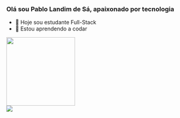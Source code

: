 ### Olá sou Pablo Landim de Sá, apaixonado por tecnologia

- 🔭 Hoje sou estudante Full-Stack 
- 🌱 Estou aprendendo a codar

<div>
 <a href="https://github.com/PabloLSa"> <img height="180em" src="https://github-readme-stats.vercel.app/api?username=PabloLSa&show_icons=true&theme=dark&include_all_commits=true&count_private=true"/>
</div>
<div>
 <a href="https://www.linkedin.com/in/pablo-landim-de-sá-99267454" target="_blank"><img src="https://img.shields.io/badge/-LinkedIn-%230077B5?style=for-the-badge&logo=linkedin&logoColor=white" target="_blank"></a>
<div>



